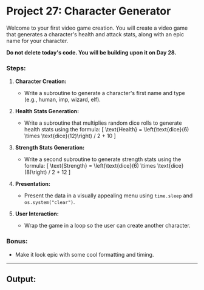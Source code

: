 # Project 27: Character Generator

Welcome to your first video game creation. You will create a video game that generates a character's health and attack stats, along with an epic name for your character.

**Do not delete today's code. You will be building upon it on Day 28.**

### Steps:

1. **Character Creation:**
   - Write a subroutine to generate a character's first name and type (e.g., human, imp, wizard, elf).

2. **Health Stats Generation:**
   - Write a subroutine that multiplies random dice rolls to generate health stats using the formula:
   \[
   \text{Health} = \left(\text{dice}(6) \times \text{dice}(12)\right) / 2 + 10
   \]

3. **Strength Stats Generation:**
   - Write a second subroutine to generate strength stats using the formula:
   \[
   \text{Strength} = \left(\text{dice}(6) \times \text{dice}(8)\right) / 2 + 12
   \]

4. **Presentation:**
   - Present the data in a visually appealing menu using `time.sleep` and `os.system("clear")`.

5. **User Interaction:**
   - Wrap the game in a loop so the user can create another character.

### Bonus:

- Make it look epic with some cool formatting and timing.

---
## Output:

